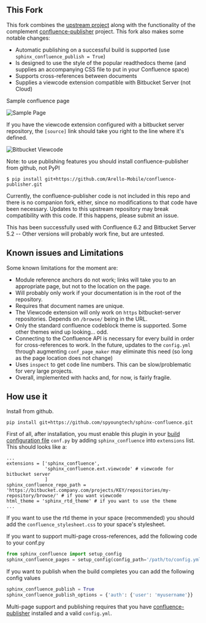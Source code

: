 ## This Fork

This fork combines the [upstream project](https://github.com/Arello-Mobile/sphinx-confluence) along with the functionality of the complement [confluence-publisher](https://github.com/Arello-Mobile/confluence-publisher) project. This fork also makes some notable changes:

- Automatic publishing on a successful build is supported (use `sphinx_confluence_publish = True`)
- Is designed to use the style of the popular readthedocs theme (and supplies an accompanying CSS file to put in your Confluence space)
- Supports cross-references between documents
- Supplies a viewcode extension compatible with Bitbucket Server (not Cloud)


Sample confluence page

![Sample Page](https://i.imgur.com/2BeawdD.png)

If you have the viewcode extension configured with a bitbucket server repository, the `[source]` link should take you right to the line where it's defined.

![Bitbucket Viewcode](https://i.imgur.com/TAXEcMY.png)

Note: to use publishing features you should install confluence-publisher from github, not PyPI

```
$ pip install git+https://github.com/Arello-Mobile/confluence-publisher.git
```

Currently, the confluence-publisher code is not included in this repo and there is no companion fork, either, since no modifications to that code have been necessary. Updates to this upstream repository may break compatibility with this code. If this happens, please submit an issue.

This has been successfully used with Confluence 6.2 and Bitbucket Server 5.2 -- Other versions will probably work fine, but are untested.

## Known issues and Limitations

Some known limitations for the moment are:

- Module reference anchors do not work; links will take you to an appropriate page, but not to the location on the page.
- Will probably only work if your documentation is in the root of the repository.
- Requires that document names are unique.
- The Viewcode extension will only work on `https` bitbucket-server repositories. Depends on `/browse/` being in the URL.
- Only the standard confluence codeblock theme is supported. Some other themes wind up looking... odd.
- Connecting to the Confluence API is necessary for every build in order for cross-references to work. In the future, updates to the `config.yml` through augmenting `conf_page_maker` may eliminate this need (so long as the page location does not change)
- Uses `inspect` to get code line numbers. This can be slow/problematic for very large projects.
- Overall, implemented with hacks and, for now, is fairly fragile.

## How use it


Install from github.

```
pip install git+https://github.com/spyoungtech/sphinx-confluence.git
```

First of all, after installation, you must enable this plugin in your [build configuration file](http://www.sphinx-doc.org/en/stable/config.html#confval-extensions)
`conf.py` by adding `sphinx_confluence` into `extensions` list. This should looks like a:
```
...
extensions = ['sphinx_confluence',
              'sphinx_confluence.ext.viewcode' # viewcode for bitbucket server
              ]
sphinx_confluence_repo_path = 'https://bitbucket.company.com/projects/KEY/repositories/my-repository/browse/' # if you want viewcode
html_theme = 'sphinx_rtd_theme' # if you want to use the theme
...
```

If you want to use the rtd theme in your space (recommended) you should add the `confluence_stylesheet.css` to your space's stylesheet.

If you want to support multi-page cross-references, add the following code to your conf.py

```python
from sphinx_confluence import setup_config
sphinx_confluence_pages = setup_config(config_path='/path/to/config.yml', user='myusername')
```

If you want to publish when the build completes you can add the following config values

```python
sphinx_confluence_publish = True
sphinx_confluence_publish_options = {'auth': {'user': 'myusername'}}
```


Multi-page support and publishing requires that you have [confluence-publisher](https://github.com/Arello-Mobile/confluence-publisher)  installed and a valid `config.yml`.



